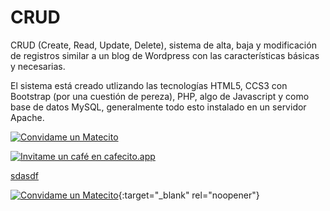 # CRUD
CRUD (Create, Read, Update, Delete), sistema de alta, baja y modificación de registros similar a un blog de Wordpress con las características básicas y necesarias.

El sistema está creado utlizando las tecnologías HTML5, CCS3 con Bootstrap (por una cuestión de pereza), PHP, algo de Javascript y como base de datos MySQL, generalmente todo esto instalado en un servidor Apache.

<a href="https://matecito.co/pabloruiz1980" target='_BLANK' rel='noopener'><img srcset='https://www.matecito.co/public/button_11.png 1x, https://www.matecito.co/public/button_11_2x.png 2x, https://www.matecito.co/public/button_11_3.75x.png 3.75x' src='https://www.matecito.co/public/button_11.png' alt='Convidame un Matecito' /></a>

<a href='https://cafecito.app/pabloruiz1980' rel='noopener' target='_blank'><img srcset='https://cdn.cafecito.app/imgs/buttons/button_6.png 1x, https://cdn.cafecito.app/imgs/buttons/button_6_2x.png 2x, https://cdn.cafecito.app/imgs/buttons/button_6_3.75x.png 3.75x' src='https://cdn.cafecito.app/imgs/buttons/button_6.png' alt='Invitame un café en cafecito.app' /></a>

<a href="pabloruiz.ar" target="_BLANK">sdasdf</a>

[![Convidame un Matecito](https://www.matecito.co/public/button_11.svg)](https://matecito.co/pabloruiz1980){:target="_blank" rel="noopener"}

